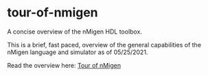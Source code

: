 # tour-of-nmigen
A concise overview of the nMigen HDL toolbox.

This is a brief, fast paced, overview of the general capabilities of the nMigen language and simulator as of 05/25/2021.

Read the overview here: [Tour of nMigen](tour_of_nmigen.md)
